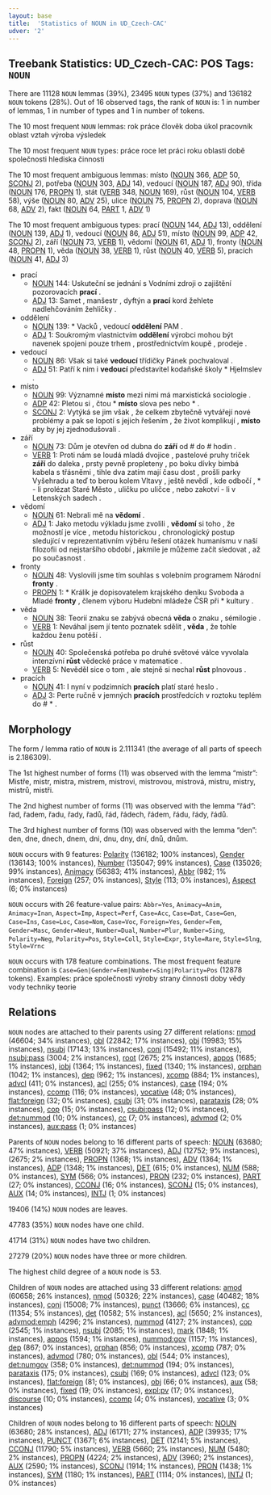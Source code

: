 ```yaml
---
layout: base
title:  'Statistics of NOUN in UD_Czech-CAC'
udver: '2'
---
```


## Treebank Statistics: UD_Czech-CAC: POS Tags: `NOUN`

There are 11128 `NOUN` lemmas (39%), 23495 `NOUN` types (37%) and 136182 `NOUN` tokens (28%).
Out of 16 observed tags, the rank of `NOUN` is: 1 in number of lemmas, 1 in number of types and 1 in number of tokens.

The 10 most frequent `NOUN` lemmas: rok práce člověk doba úkol pracovník oblast vztah výroba výsledek

The 10 most frequent `NOUN` types:  práce roce let práci roku oblasti době společnosti hlediska činnosti

The 10 most frequent ambiguous lemmas: místo ([NOUN]() 366, [ADP]() 50, [SCONJ]() 2), potřeba ([NOUN]() 303, [ADJ]() 14), vedoucí ([NOUN]() 187, [ADJ]() 90), třída ([NOUN]() 176, [PROPN]() 1), stát ([VERB]() 348, [NOUN]() 169), růst ([NOUN]() 104, [VERB]() 58), výše ([NOUN]() 80, [ADV]() 25), ulice ([NOUN]() 75, [PROPN]() 2), doprava ([NOUN]() 68, [ADV]() 2), fakt ([NOUN]() 64, [PART]() 1, [ADV]() 1)

The 10 most frequent ambiguous types:  prací ([NOUN]() 144, [ADJ]() 13), oddělení ([NOUN]() 139, [ADJ]() 1), vedoucí ([NOUN]() 86, [ADJ]() 51), místo ([NOUN]() 99, [ADP]() 42, [SCONJ]() 2), září ([NOUN]() 73, [VERB]() 1), vědomí ([NOUN]() 61, [ADJ]() 1), fronty ([NOUN]() 48, [PROPN]() 1), věda ([NOUN]() 38, [VERB]() 1), růst ([NOUN]() 40, [VERB]() 5), pracích ([NOUN]() 41, [ADJ]() 3)


* prací
  * [NOUN]() 144: Uskuteční se jednání s Vodními zdroji o zajištění pozorovacích <b>prací</b> .
  * [ADJ]() 13: Samet , manšestr , dyftýn a <b>prací</b> kord žehlete nadlehčováním žehličky .
* oddělení
  * [NOUN]() 139: * Vacků , vedoucí <b>oddělení</b> PAM .
  * [ADJ]() 1: Soukromým vlastnictvím <b>oddělení</b> výrobci mohou být navenek spojeni pouze trhem , prostřednictvím koupě , prodeje .
* vedoucí
  * [NOUN]() 86: Však si také <b>vedoucí</b> třídičky Pánek pochvaloval .
  * [ADJ]() 51: Patří k nim i <b>vedoucí</b> představitel kodaňské školy * Hjelmslev .
* místo
  * [NOUN]() 99: Významné <b>místo</b> mezi nimi má marxistická sociologie .
  * [ADP]() 42: Pletou si , čtou * <b>místo</b> slova pes nebo * .
  * [SCONJ]() 2: Vytýká se jim však , že celkem zbytečně vytvářejí nové problémy a pak se lopotí s jejich řešením , že život komplikují , <b>místo</b> aby by jej zjednodušovali .
* září
  * [NOUN]() 73: Dům je otevřen od dubna do <b>září</b> od # do # hodin .
  * [VERB]() 1: Proti nám se loudá mladá dvojice , pastelové pruhy triček <b>září</b> do daleka , prsty pevně propleteny , po boku dívky bimbá kabela s třásněmi , tihle dva zatím mají času dost , prošli parky Vyšehradu a teď to berou kolem Vltavy , ještě nevědí , kde odbočí , * - li prolézat Staré Město , uličku po uličce , nebo zakotví - li v Letenských sadech .
* vědomí
  * [NOUN]() 61: Nebrali mě na <b>vědomí</b> .
  * [ADJ]() 1: Jako metodu výkladu jsme zvolili , <b>vědomí</b> si toho , že možností je více , metodu historickou , chronologický postup sledující v reprezentativním výběru řešení otázek humanismu v naší filozofii od nejstaršího období , jakmile je můžeme začít sledovat , až po současnost .
* fronty
  * [NOUN]() 48: Vyslovili jsme tím souhlas s volebním programem Národní <b>fronty</b> .
  * [PROPN]() 1: * Králík je dopisovatelem krajského deníku Svoboda a Mladé <b>fronty</b> , členem výboru Hudební mládeže ČSR při * kultury .
* věda
  * [NOUN]() 38: Teorií znaku se zabývá obecná <b>věda</b> o znaku , sémilogie .
  * [VERB]() 1: Neváhal jsem jí tento poznatek sdělit , <b>věda</b> , že tohle každou ženu potěší .
* růst
  * [NOUN]() 40: Společenská potřeba po druhé světové válce vyvolala intenzívní <b>růst</b> vědecké práce v matematice .
  * [VERB]() 5: Nevěděl sice o tom , ale stejně si nechal <b>růst</b> plnovous .
* pracích
  * [NOUN]() 41: I nyní v podzimních <b>pracích</b> platí staré heslo .
  * [ADJ]() 3: Perte ručně v jemných <b>pracích</b> prostředcích v roztoku teplém do # * .

## Morphology

The form / lemma ratio of `NOUN` is 2.111341 (the average of all parts of speech is 2.186309).

The 1st highest number of forms (11) was observed with the lemma “mistr”: Mistře, mistr, mistra, mistrem, mistrovi, mistrovou, mistrová, mistru, mistry, mistrů, mistři.

The 2nd highest number of forms (11) was observed with the lemma “řád”: řad, řadem, řadu, řady, řadů, řád, řádech, řádem, řádu, řády, řádů.

The 3rd highest number of forms (10) was observed with the lemma “den”: den, dne, dnech, dnem, dni, dnu, dny, dní, dnů, dnům.

`NOUN` occurs with 9 features: [Polarity](cs_cac-feat-Polarity.html) (136182; 100% instances), [Gender](cs_cac-feat-Gender.html) (136143; 100% instances), [Number](cs_cac-feat-Number.html) (135047; 99% instances), [Case](cs_cac-feat-Case.html) (135026; 99% instances), [Animacy](cs_cac-feat-Animacy.html) (56383; 41% instances), [Abbr](cs_cac-feat-Abbr.html) (982; 1% instances), [Foreign](cs_cac-feat-Foreign.html) (257; 0% instances), [Style](cs_cac-feat-Style.html) (113; 0% instances), [Aspect](cs_cac-feat-Aspect.html) (6; 0% instances)

`NOUN` occurs with 26 feature-value pairs: `Abbr=Yes`, `Animacy=Anim`, `Animacy=Inan`, `Aspect=Imp`, `Aspect=Perf`, `Case=Acc`, `Case=Dat`, `Case=Gen`, `Case=Ins`, `Case=Loc`, `Case=Nom`, `Case=Voc`, `Foreign=Yes`, `Gender=Fem`, `Gender=Masc`, `Gender=Neut`, `Number=Dual`, `Number=Plur`, `Number=Sing`, `Polarity=Neg`, `Polarity=Pos`, `Style=Coll`, `Style=Expr`, `Style=Rare`, `Style=Slng`, `Style=Vrnc`

`NOUN` occurs with 178 feature combinations.
The most frequent feature combination is `Case=Gen|Gender=Fem|Number=Sing|Polarity=Pos` (12878 tokens).
Examples: práce společnosti výroby strany činnosti doby vědy vody techniky teorie


## Relations

`NOUN` nodes are attached to their parents using 27 different relations: [nmod](cs_cac-dep-nmod.html) (46604; 34% instances), [obl](cs_cac-dep-obl.html) (22842; 17% instances), [obj](cs_cac-dep-obj.html) (19983; 15% instances), [nsubj](cs_cac-dep-nsubj.html) (17143; 13% instances), [conj](cs_cac-dep-conj.html) (15492; 11% instances), [nsubj:pass](cs_cac-dep-nsubj:pass.html) (3004; 2% instances), [root](cs_cac-dep-root.html) (2675; 2% instances), [appos](cs_cac-dep-appos.html) (1685; 1% instances), [iobj](cs_cac-dep-iobj.html) (1364; 1% instances), [fixed](cs_cac-dep-fixed.html) (1340; 1% instances), [orphan](cs_cac-dep-orphan.html) (1042; 1% instances), [dep](cs_cac-dep-dep.html) (962; 1% instances), [xcomp](cs_cac-dep-xcomp.html) (884; 1% instances), [advcl](cs_cac-dep-advcl.html) (411; 0% instances), [acl](cs_cac-dep-acl.html) (255; 0% instances), [case](cs_cac-dep-case.html) (194; 0% instances), [ccomp](cs_cac-dep-ccomp.html) (116; 0% instances), [vocative](cs_cac-dep-vocative.html) (48; 0% instances), [flat:foreign](cs_cac-dep-flat:foreign.html) (32; 0% instances), [csubj](cs_cac-dep-csubj.html) (31; 0% instances), [parataxis](cs_cac-dep-parataxis.html) (28; 0% instances), [cop](cs_cac-dep-cop.html) (15; 0% instances), [csubj:pass](cs_cac-dep-csubj:pass.html) (12; 0% instances), [det:nummod](cs_cac-dep-det:nummod.html) (10; 0% instances), [cc](cs_cac-dep-cc.html) (7; 0% instances), [advmod](cs_cac-dep-advmod.html) (2; 0% instances), [aux:pass](cs_cac-dep-aux:pass.html) (1; 0% instances)

Parents of `NOUN` nodes belong to 16 different parts of speech: [NOUN](cs_cac-pos-NOUN.html) (63680; 47% instances), [VERB](cs_cac-pos-VERB.html) (50921; 37% instances), [ADJ](cs_cac-pos-ADJ.html) (12752; 9% instances),  (2675; 2% instances), [PROPN](cs_cac-pos-PROPN.html) (1368; 1% instances), [ADV](cs_cac-pos-ADV.html) (1364; 1% instances), [ADP](cs_cac-pos-ADP.html) (1348; 1% instances), [DET](cs_cac-pos-DET.html) (615; 0% instances), [NUM](cs_cac-pos-NUM.html) (588; 0% instances), [SYM](cs_cac-pos-SYM.html) (566; 0% instances), [PRON](cs_cac-pos-PRON.html) (232; 0% instances), [PART](cs_cac-pos-PART.html) (27; 0% instances), [CCONJ](cs_cac-pos-CCONJ.html) (16; 0% instances), [SCONJ](cs_cac-pos-SCONJ.html) (15; 0% instances), [AUX](cs_cac-pos-AUX.html) (14; 0% instances), [INTJ](cs_cac-pos-INTJ.html) (1; 0% instances)

19406 (14%) `NOUN` nodes are leaves.

47783 (35%) `NOUN` nodes have one child.

41714 (31%) `NOUN` nodes have two children.

27279 (20%) `NOUN` nodes have three or more children.

The highest child degree of a `NOUN` node is 53.

Children of `NOUN` nodes are attached using 33 different relations: [amod](cs_cac-dep-amod.html) (60658; 26% instances), [nmod](cs_cac-dep-nmod.html) (50326; 22% instances), [case](cs_cac-dep-case.html) (40482; 18% instances), [conj](cs_cac-dep-conj.html) (15008; 7% instances), [punct](cs_cac-dep-punct.html) (13666; 6% instances), [cc](cs_cac-dep-cc.html) (11354; 5% instances), [det](cs_cac-dep-det.html) (10582; 5% instances), [acl](cs_cac-dep-acl.html) (5650; 2% instances), [advmod:emph](cs_cac-dep-advmod:emph.html) (4296; 2% instances), [nummod](cs_cac-dep-nummod.html) (4127; 2% instances), [cop](cs_cac-dep-cop.html) (2545; 1% instances), [nsubj](cs_cac-dep-nsubj.html) (2085; 1% instances), [mark](cs_cac-dep-mark.html) (1848; 1% instances), [appos](cs_cac-dep-appos.html) (1594; 1% instances), [nummod:gov](cs_cac-dep-nummod:gov.html) (1157; 1% instances), [dep](cs_cac-dep-dep.html) (867; 0% instances), [orphan](cs_cac-dep-orphan.html) (856; 0% instances), [xcomp](cs_cac-dep-xcomp.html) (787; 0% instances), [advmod](cs_cac-dep-advmod.html) (780; 0% instances), [obl](cs_cac-dep-obl.html) (544; 0% instances), [det:numgov](cs_cac-dep-det:numgov.html) (358; 0% instances), [det:nummod](cs_cac-dep-det:nummod.html) (194; 0% instances), [parataxis](cs_cac-dep-parataxis.html) (175; 0% instances), [csubj](cs_cac-dep-csubj.html) (169; 0% instances), [advcl](cs_cac-dep-advcl.html) (123; 0% instances), [flat:foreign](cs_cac-dep-flat:foreign.html) (81; 0% instances), [obj](cs_cac-dep-obj.html) (66; 0% instances), [aux](cs_cac-dep-aux.html) (58; 0% instances), [fixed](cs_cac-dep-fixed.html) (19; 0% instances), [expl:pv](cs_cac-dep-expl:pv.html) (17; 0% instances), [discourse](cs_cac-dep-discourse.html) (10; 0% instances), [ccomp](cs_cac-dep-ccomp.html) (4; 0% instances), [vocative](cs_cac-dep-vocative.html) (3; 0% instances)

Children of `NOUN` nodes belong to 16 different parts of speech: [NOUN](cs_cac-pos-NOUN.html) (63680; 28% instances), [ADJ](cs_cac-pos-ADJ.html) (61711; 27% instances), [ADP](cs_cac-pos-ADP.html) (39935; 17% instances), [PUNCT](cs_cac-pos-PUNCT.html) (13671; 6% instances), [DET](cs_cac-pos-DET.html) (12141; 5% instances), [CCONJ](cs_cac-pos-CCONJ.html) (11790; 5% instances), [VERB](cs_cac-pos-VERB.html) (5660; 2% instances), [NUM](cs_cac-pos-NUM.html) (5480; 2% instances), [PROPN](cs_cac-pos-PROPN.html) (4224; 2% instances), [ADV](cs_cac-pos-ADV.html) (3960; 2% instances), [AUX](cs_cac-pos-AUX.html) (2590; 1% instances), [SCONJ](cs_cac-pos-SCONJ.html) (1914; 1% instances), [PRON](cs_cac-pos-PRON.html) (1438; 1% instances), [SYM](cs_cac-pos-SYM.html) (1180; 1% instances), [PART](cs_cac-pos-PART.html) (1114; 0% instances), [INTJ](cs_cac-pos-INTJ.html) (1; 0% instances)

